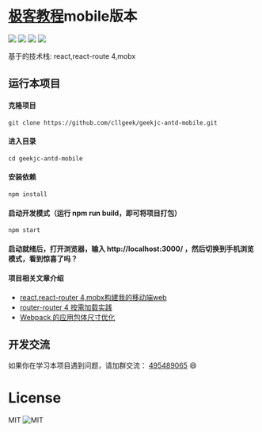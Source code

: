 # [极客教程](https://www.geekjc.com)mobile版本
[![](https://img.shields.io/github/issues/cllgeek/geekjc-antd-mobile.svg)](https://github.com/cllgeek/geekjc-antd-mobile/issues)
[![](https://img.shields.io/github/forks/cllgeek/geekjc-antd-mobile.svg)](https://github.com/cllgeek/geekjc-antd-mobile/network)
[![](https://img.shields.io/github/stars/cllgeek/geekjc-antd-mobile.svg)](https://github.com/cllgeek/geekjc-antd-mobile/stargazers)
![](https://img.shields.io/github/license/cllgeek/geekjc-antd-mobile.svg)

基于的技术栈: react,react-route 4,mobx

## 运行本项目
#### 克隆项目
    git clone https://github.com/cllgeek/geekjc-antd-mobile.git

#### 进入目录
    cd geekjc-antd-mobile

#### 安装依赖
    npm install

#### 启动开发模式（运行 npm run build，即可将项目打包）
    npm start

#### 启动就绪后，打开浏览器，输入 http://localhost:3000/ ，然后切换到手机浏览模式，看到惊喜了吗？

#### 项目相关文章介绍
* [react,react-router 4,mobx构建我的移动端web](https://www.geekjc.com/post/59db251559f92b5d491592d4)
* [router-router 4 按需加载实践](https://www.geekjc.com/post/5a72f7585bd1340aebd9a630)
* [Webpack 的应用包体尺寸优化](https://www.geekjc.com/post/5a7401e787eae410348f8043)

## 开发交流
如果你在学习本项目遇到问题，请加群交流： [495489065](http://shang.qq.com/wpa/qunwpa?idkey=4e8ab985822977ef7e4c1a63eec78f4d17b1af27d5d71a85d8599691930b676f) :smile:

# License
MIT
![MIT](https://cllgeek.github.io/svg/license/mit.svg)
